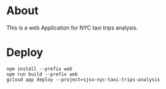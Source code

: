 # About
This is a web Application for NYC taxi trips analysis.

# Deploy
```
npm install --prefix web
npm run build --prefix web
gcloud app deploy --project=sjsu-nyc-taxi-trips-analysis
```

